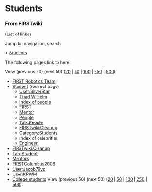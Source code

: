 # Students

### From FIRSTwiki

(List of links)

Jump to: navigation, search

&lt; [Students](/index.php?title=Students&redirect=no "Students" )  

The following pages link to here:

View (previous 50) (next 50)
([20](/index.php?title=Special:Whatlinkshere/Students&limit=20&from=0
"Special:Whatlinkshere/Students" ) |
[50](/index.php?title=Special:Whatlinkshere/Students&limit=50&from=0
"Special:Whatlinkshere/Students" ) |
[100](/index.php?title=Special:Whatlinkshere/Students&limit=100&from=0
"Special:Whatlinkshere/Students" ) |
[250](/index.php?title=Special:Whatlinkshere/Students&limit=250&from=0
"Special:Whatlinkshere/Students" ) |
[500](/index.php?title=Special:Whatlinkshere/Students&limit=500&from=0
"Special:Whatlinkshere/Students" )).

  * [FIRST Robotics Team](FIRST_Robotics_Team "FIRST Robotics Team" )
  * [Student](/index.php?title=Student&redirect=no "Student" ) (redirect page) 
    * [User:SilverStar](User:SilverStar "User:SilverStar" )
    * [Thad Wilhelm](Thad_Wilhelm "Thad Wilhelm" )
    * [Index of people](Index_of_people "Index of people" )
    * [FIRST](first)
    * [Mentor](Mentor "Mentor" )
    * [People](People "People" )
    * [Talk:People](Talk:People "Talk:People" )
    * [FIRSTwiki:Cleanup](FIRSTwiki:Cleanup "FIRSTwiki:Cleanup" )
    * [Category:Students](Category:Students "Category:Students" )
    * [Index of celebrities](Index_of_celebrities "Index of celebrities" )
    * [Engineer](Engineer "Engineer" )
  * [FIRSTwiki:Cleanup](FIRSTwiki:Cleanup "FIRSTwiki:Cleanup" )
  * [Talk:Student](Talk:Student "Talk:Student" )
  * [Mentors](Mentors "Mentors" )
  * [FIRSTColumbus2006](FIRSTColumbus2006 "FIRSTColumbus2006" )
  * [User:Jacob79vp](User:Jacob79vp "User:Jacob79vp" )
  * [User:KPWM](User:KPWM "User:KPWM" )
  * [College students](College_students "College students" )
View (previous 50) (next 50)
([20](/index.php?title=Special:Whatlinkshere/Students&limit=20&from=0
"Special:Whatlinkshere/Students" ) |
[50](/index.php?title=Special:Whatlinkshere/Students&limit=50&from=0
"Special:Whatlinkshere/Students" ) |
[100](/index.php?title=Special:Whatlinkshere/Students&limit=100&from=0
"Special:Whatlinkshere/Students" ) |
[250](/index.php?title=Special:Whatlinkshere/Students&limit=250&from=0
"Special:Whatlinkshere/Students" ) |
[500](/index.php?title=Special:Whatlinkshere/Students&limit=500&from=0
"Special:Whatlinkshere/Students" )).

